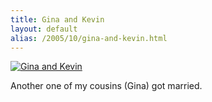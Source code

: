 ```yaml
---
title: Gina and Kevin
layout: default
alias: /2005/10/gina-and-kevin.html
---
```


[![Gina and Kevin](http://static.flickr.com/24/49217203_73e37961b6.jpg)](http://www.flickr.com/photos/scelfo/49217203/)

Another one of my cousins (Gina) got married.

